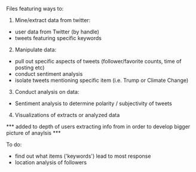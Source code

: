 Files featuring ways to:

1) Mine/extract data from twitter:
  - user data from Twitter (by handle)
  - tweets featuring specific keywords
  
2) Manipulate data:
  - pull out specific aspects of tweets (follower/favorite counts, time of posting etc)
  - conduct sentiment analysis
  - isolate tweets mentioning specific item (i.e. Trump or Climate Change)
  
3) Conduct analysis on data:
  - Sentiment analysis to determine polarity / subjectivity of tweets
  
4) Visualizations of extracts or analyzed data 

*** added to depth of users extracting info from in order to develop bigger picture of anaylsis ***

To do:
  - find out what items ('keywords') lead to most response
  - location analysis of followers
